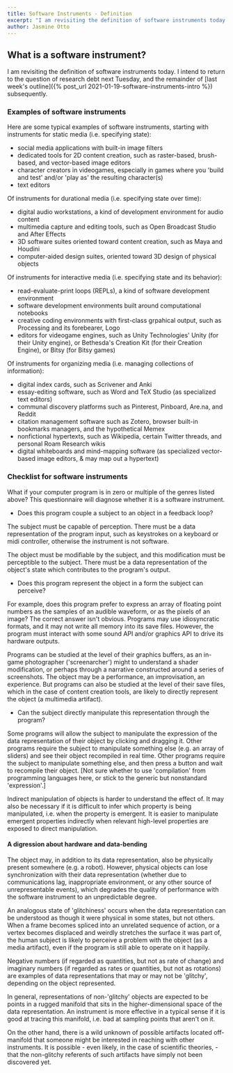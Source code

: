 ```yaml
---
title: Software Instruments - Definition
excerpt: "I am revisiting the definition of software instruments today."
author: Jasmine Otto
---
```


## What is a software instrument?

I am revisiting the definition of software instruments today. I intend to return to the question of research debt next Tuesday, and the remainder of [last week's outline]({% post_url 2021-01-19-software-instruments-intro %}) subsequently.


### Examples of software instruments

Here are some typical examples of software instruments, starting with instruments for static media (i.e. specifying state):

- social media applications with built-in image filters
- dedicated tools for 2D content creation, such as raster-based, brush-based, and vector-based image editors
- character creators in videogames, especially in games where you 'build and test' and/or 'play as' the resulting character(s)
- text editors

Of instruments for durational media (i.e. specifying state over time):

- digital audio workstations, a kind of development environment for audio content
- multimedia capture and editing tools, such as Open Broadcast Studio and After Effects
- 3D software suites oriented toward content creation, such as Maya and Houdini
- computer-aided design suites, oriented toward 3D design of physical objects

Of instruments for interactive media (i.e. specifying state and its behavior):

- read-evaluate-print loops (REPLs), a kind of software development environment
- software development environments built around computational notebooks
- creative coding environments with first-class grpahical output, such as Processing and its forebearer, Logo
- editors for videogame engines, such as Unity Technologies' Unity (for their Unity engine), or Bethesda's Creation Kit (for their Creation Engine), or Bitsy (for Bitsy games)

Of instruments for organizing media (i.e. managing collections of information):

- digital index cards, such as Scrivener and Anki
- essay-editing software, such as Word and TeX Studio (as specialized text editors)
- communal discovery platforms such as Pinterest, Pinboard, Are.na, and Reddit
- citation management software such as Zotero, browser built-in bookmarks managers, and the hypothetical Memex
- nonfictional hypertexts, such as Wikipedia, certain Twitter threads, and personal Roam Research wikis
- digital whiteboards and mind-mapping software (as specialized vector-based image editors, & may map out a hypertext)


### Checklist for software instruments

What if your computer program is in zero or multiple of the genres listed above? This questionnaire will diagnose whether it is a software instrument.

- Does this program couple a subject to an object in a feedback loop?

The subject must be capable of perception. There must be a data representation of the program input, such as keystrokes on a keyboard or midi controller, otherwise the instrument is not software.

The object must be modifiable by the subject, and this modification must be perceptible to the subject. There must be a data representation of the object's state which contributes to the program's output.

- Does this program represent the object in a form the subject can perceive?

For example, does this program prefer to express an array of floating point numbers as the samples of an audible waveform, or as the pixels of an image? The correct answer isn't obvious. Programs may use idiosyncratic formats, and it may not write all memory into its save files. However, the program must interact with some sound API and/or graphics API to drive its hardware outputs.

Programs can be studied at the level of their graphics buffers, as an in-game photographer ('screenarcher') might to understand a shader modification, or perhaps through a narrative constructed around a series of screenshots. The object may be a performance, an improvisation, an experience. But programs can also be studied at the level of their save files, which in the case of content creation tools, are likely to directly represent the object (a multimedia artifact).

- Can the subject directly manipulate this representation through the program?

Some programs will allow the subject to manipulate the expression of the data representation of their object by clicking and dragging it. Other programs require the subject to manipulate something else (e.g. an array of sliders) and see their object recompiled in real time. Other programs require the subject to manipulate something else, and then press a button and wait to recompile their object. [Not sure whether to use 'compilation' from programming languages here, or stick to the generic but nonstandard 'expression'.]

Indirect manipulation of objects is harder to understand the effect of. It may also be necessary if it is difficult to infer which property is being manipulated, i.e. when the property is emergent. It is easier to manipulate emergent properties indirectly when relevant high-level properties are exposed to direct manipulation.


#### A digression about hardware and data-bending

The object may, in addition to its data representation, also be physically present somewhere (e.g. a robot). However, physical objects can lose synchronization with their data representation (whether due to communications lag, inappropriate environment, or any other source of unrepresentable events), which degrades the quality of performance with the software instrument to an unpredictable degree.

An analogous state of 'glitchiness' occurs when the data representation can be understood as though it were physical in some states, but not others. When a frame becomes spliced into an unrelated sequence of action, or a vertex becomes displaced and weirdly stretches the surface it was part of, the human subject is likely to perceive a problem with the object (as a media artifact), even if the program is still able to operate on it happily.

Negative numbers (if regarded as quantities, but not as rate of change) and imaginary numbers (if regarded as rates or quantities, but not as rotations) are examples of data representations that may or may not be 'glitchy', depending on the object represented.

In general, representations of non-'glitchy' objects are expected to be points in a rugged manifold that sits in the higher-dimensional space of the data representation. An instrument is more effective in a typical sense if it is good at tracing this manifold, i.e. bad at sampling points that aren't on it.

On the other hand, there is a wild unknown of possible artifacts located off-manifold that someone might be interested in reaching with other instruments. It is possible - even likely, in the case of scientific theories, - that the non-glitchy referents of such artifacts have simply not been discovered yet.
